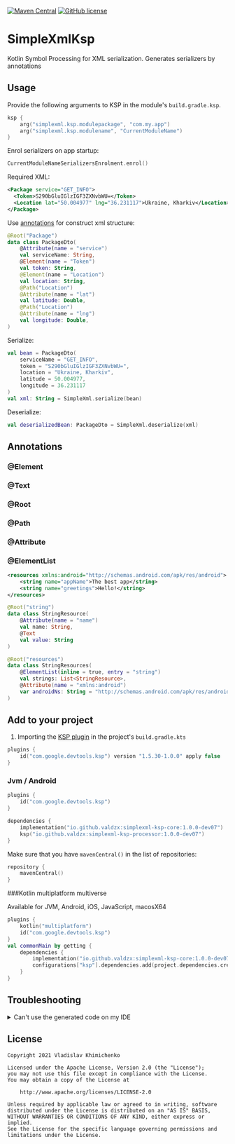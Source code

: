 [![Maven Central](https://img.shields.io/maven-central/v/io.github.valdzx/simplexml-ksp-core.svg)](https://search.maven.org/#search%7Cga%7C1%7Cg%3A%22io.github.valdzx%22)
[![GitHub license](https://img.shields.io/badge/license-Apache%20License%202.0-blue.svg?style=flat)](https://www.apache.org/licenses/LICENSE-2.0)

# SimpleXmlKsp

Kotlin Symbol Processing for XML serialization. Generates serializers by annotations

## Usage

Provide the following arguments to KSP in the module's `build.gradle.ksp`.

```kotlin
ksp {
    arg("simplexml.ksp.modulepackage", "com.my.app")
    arg("simplexml.ksp.modulename", "CurrentModuleName")
}
```

Enrol serializers on app startup:

```kotlin
CurrentModuleNameSerializersEnrolment.enrol()
```

Required XML:

```xml
<Package service="GET_INFO">
  <Token>S290bGluIGlzIGF3ZXNvbWU=</Token>
  <Location lat="50.004977" lng="36.231117">Ukraine, Kharkiv</Location>
</Package>
```

Use [annotations](#annotations) for construct xml structure:

```kotlin
@Root("Package")
data class PackageDto(
    @Attribute(name = "service")
    val serviceName: String,
    @Element(name = "Token")
    val token: String,
    @Element(name = "Location")
    val location: String,
    @Path("Location")
    @Attribute(name = "lat")
    val latitude: Double,
    @Path("Location")
    @Attribute(name = "lng")
    val longitude: Double,
)
```

Serialize:

```kotlin
val bean = PackageDto(
    serviceName = "GET_INFO",
    token = "S290bGluIGlzIGF3ZXNvbWU=",
    location = "Ukraine, Kharkiv",
    latitude = 50.004977,
    longitude = 36.231117
)
val xml: String = SimpleXml.serialize(bean)
```

Deserialize:

```kotlin
val deserializedBean: PackageDto = SimpleXml.deserialize(xml)
```

## Annotations

### @Element

### @Text

### @Root

### @Path

### @Attribute

### @ElementList

```xml
<resources xmlns:android="http://schemas.android.com/apk/res/android">
    <string name="appName">The best app</string>
    <string name="greetings">Hello!</string>
</resources>
```

```kotlin
@Root("string")
data class StringResource(
    @Attribute(name = "name")
    val name: String,
    @Text
    val value: String
)

@Root("resources")
data class StringResources(
    @ElementList(inline = true, entry = "string")
    val strings: List<StringResource>,
    @Attribute(name = "xmlns:android")
    var androidNs: String = "http://schemas.android.com/apk/res/android"
)
```

## Add to your project

1. Importing
   the [KSP plugin](https://github.com/google/ksp/blob/main/docs/quickstart.md#use-your-own-processor-in-a-project) in
   the project's `build.gradle.kts`

```kotlin
plugins {
    id("com.google.devtools.ksp") version "1.5.30-1.0.0" apply false
}
```

### Jvm / Android

```kotlin
plugins {
    id("com.google.devtools.ksp")
}

dependencies {
    implementation("io.github.valdzx:simplexml-ksp-core:1.0.0-dev07")
    ksp("io.github.valdzx:simplexml-ksp-processor:1.0.0-dev07")
}
```

Make sure that you have `mavenCentral()` in the list of repositories:

```kotlin
repository {
    mavenCentral()
}
```

###Kotlin multiplatform multiverse

Available for JVM, Android, iOS, JavaScript, macosX64

```kotlin
plugins {
    kotlin("multiplatform")
    id("com.google.devtools.ksp")
}
val commonMain by getting {
    dependencies {
        implementation("io.github.valdzx:simplexml-ksp-core:1.0.0-dev07")
        configurations["ksp"].dependencies.add(project.dependencies.create("io.github.valdzx:simplexml-ksp-processor:1.0.0-dev07"))
    }
}
```

## Troubleshooting

<details><summary>Can't use the generated code on my IDE</summary>

You should set manually the source sets of the generated files, like
described [here](https://github.com/google/ksp/issues/37).

###Kotlin multiplatform multiverse:
```kotlin
kotlin {
   ...
   sourceSets.all {
      kotlin.srcDir("build/generated/ksp/$name/kotlin")
   }
}
```

###Android:
```kotlin
applicationVariants.all {
   val variantName = name
   sourceSets {
      getByName("main") {
          java.srcDir(File("build/generated/ksp/$variantName/kotlin"))
      }
   }
}
```

</details>

## License

```
Copyright 2021 Vladislav Khimichenko

Licensed under the Apache License, Version 2.0 (the "License");
you may not use this file except in compliance with the License.
You may obtain a copy of the License at

    http://www.apache.org/licenses/LICENSE-2.0

Unless required by applicable law or agreed to in writing, software
distributed under the License is distributed on an "AS IS" BASIS,
WITHOUT WARRANTIES OR CONDITIONS OF ANY KIND, either express or implied.
See the License for the specific language governing permissions and
limitations under the License.
```